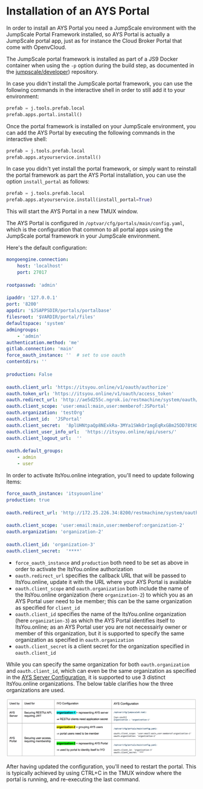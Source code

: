 # Installation of an AYS Portal

In order to install an AYS Portal you need a JumpScale environment with the JumpScale Portal Framework installed, so AYS Portal is actually a JumpScale portal app, just as for instance the Cloud Broker Portal that come with OpenvCloud.

The JumpScale portal framework is installed as part of a JS9 Docker container when using the `-p` option during the build step, as documented in the [jumpscale/developer](https://github.com/Jumpscale/developer/blob/master/README.md)) repository.

In case you didn't install the JumpScale portal framework, you can use the following commands in the interactive shell in order to still add it to your environment:
```python
prefab = j.tools.prefab.local
prefab.apps.portal.install()
```

Once the portal framework is installed on your JumpScale environment, you can add the AYS Portal by executing the following commands in the interactive shell:
```python
prefab = j.tools.prefab.local
prefab.apps.atyourservice.install()
```

In case you didn't yet install the portal framework, or simply want to reinstall the portal framework as part the AYS Portal installation, you can use the option `install_portal` as follows:
```python
prefab = j.tools.prefab.local
prefab.apps.atyourservice.install(install_portal=True)
```

This will start the AYS Portal in a new TMUX window.

The AYS Portal is configured in `/optvar/cfg/portals/main/config.yaml`, which is the configuration that common to all portal apps using the JumpScale portal framework in your JumpScale environment.

Here's the default configuration:
```yaml
mongoengine.connection:
    host: 'localhost'
    port: 27017

rootpasswd: 'admin'

ipaddr: '127.0.0.1'
port: '8200'
appdir: '$JSAPPSDIR/portals/portalbase'
filesroot: '$VARDIR/portal/files'
defaultspace: 'system'
admingroups:
    - 'admin'
authentication.method: 'me'
gitlab.connection: 'main'
force_oauth_instance: ''  # set to use oauth
contentdirs: ''

production: False

oauth.client_url: 'https://itsyou.online/v1/oauth/authorize'
oauth.token_url: 'https://itsyou.online/v1/oauth/access_token'
oauth.redirect_url: 'http://ae5d255c.ngrok.io/restmachine/system/oauth/authorize'
oauth.client_scope: 'user:email:main,user:memberof:JSPortal'
oauth.organization: 'testOrg'
oauth.client_id:  'JSPortal'
oauth.client_secret:  '8plUHNtpaQp8NExkRa-3MYa1SWkOr1mgEqRxGBm25DD78tHXiIlS'
oauth.client_user_info_url:  'https://itsyou.online/api/users/'
oauth.client_logout_url:  ''

oauth.default_groups:
    - admin
    - user
```

In order to activate ItsYou.online integration, you'll need to update following items:
```yaml
force_oauth_instance: 'itsyouonline'
production: true

oauth.redirect_url: 'http://172.25.226.34:8200/restmachine/system/oauth/authorize'

oauth.client_scope: 'user:email:main,user:memberof:organization-2'
oauth.organization: 'organization-2'

oauth.client_id: 'organization-3'
oauth.client_secret:  '****'
```

- `force_oauth_instance` and `production` both need to be set as above in order to activate the ItsYou.online authorization
- `oauth.redirect_url` specifies the callback URL that will be passed to ItsYou.online, update it with the URL where your AYS Portal is available
- `oauth.client_scope` and `oauth.organization` both include the name of the ItsYou.online organization (here `organization-2`) to which you as an AYS Portal user need to be member; this can be the same organization as specified for `client_id`
- `oauth.client_id` specifies the name of the ItsYou.online organization (here `organization-3`) as which the AYS Portal identifies itself to ItsYou.online; as an AYS Portal user you are not necessairly owner or member of this organization, but it is supported to specify the same organization as specified in ``oauth.organization``
- `oauth.client_secret` is a client secret for the organization specified in `oauth.client_id`


While you can specify the same organization for both `oauth.organization` and `oauth.client_id`, which can even be the same organization as specified in the [AYS Server Configuration](../../gettingstarted/ays-server-configuration.md), it is supported to use 3 distinct ItsYou.online organizations. The below table clarifies how the three organizations are used.

![](images/iyo-organizations.png)

After having updated the configuration, you'll need to restart the portal. This is typically achieved by using CTRL+C in the TMUX window where the portal is running, and re-executing the last command.

